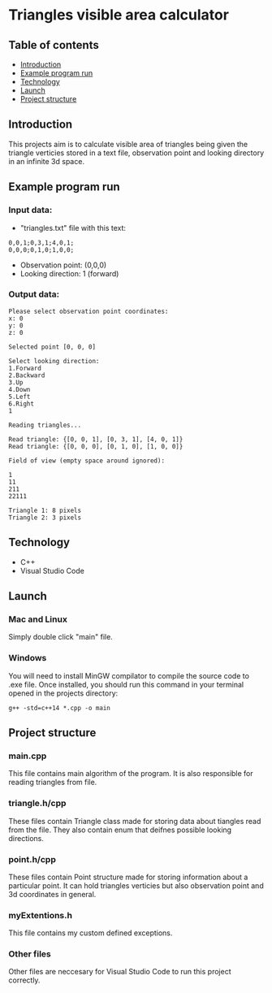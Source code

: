 # Triangles visible area calculator

## Table of contents

- [Introduction](#introduction)
- [Example program run](#example-program-run)
- [Technology](#technology)
- [Launch](#launch)
- [Project structure](#project-structure)

## Introduction

This projects aim is to calculate visible area of triangles being given the triangle verticies stored in a text file, observation point and looking directory in an infinite 3d space.

## Example program run

### Input data:

- "triangles.txt" file with this text:

```
0,0,1;0,3,1;4,0,1;
0,0,0;0,1,0;1,0,0;
```

- Observation point: (0,0,0)
- Looking direction: 1 (forward)

### Output data:

```
Please select observation point coordinates:
x: 0
y: 0
z: 0

Selected point [0, 0, 0]

Select looking direction:
1.Forward
2.Backward
3.Up
4.Down
5.Left
6.Right
1

Reading triangles...

Read triangle: {[0, 0, 1], [0, 3, 1], [4, 0, 1]}
Read triangle: {[0, 0, 0], [0, 1, 0], [1, 0, 0]}

Field of view (empty space around ignored):

1
11
211
22111

Triangle 1: 8 pixels
Triangle 2: 3 pixels
```

## Technology

- C++
- Visual Studio Code

## Launch

### Mac and Linux

Simply double click "main" file.

### Windows

You will need to install MinGW compilator to compile the source code to .exe file. Once installed, you should run this command in your terminal opened in the projects directory:

```
g++ -std=c++14 *.cpp -o main
```

## Project structure

### main.cpp

This file contains main algorithm of the program. It is also responsible for reading triangles from file.

### triangle.h/cpp

These files contain Triangle class made for storing data about tiangles read from the file. They also contain enum that deifnes possible looking directions.

### point.h/cpp

These files contain Point structure made for storing information about a particular point. It can hold triangles verticies but also observation point and 3d coordinates in general.

### myExtentions.h

This file contains my custom defined exceptions.

### Other files

Other files are neccesary for Visual Studio Code to run this project correctly.
